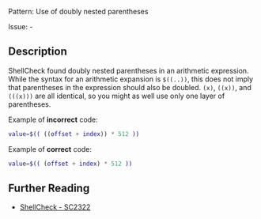 Pattern: Use of doubly nested parentheses

Issue: -

## Description

ShellCheck found doubly nested parentheses in an arithmetic expression. While the syntax for an arithmetic expansion is `$((..))`, this does not imply that parentheses in the expression should also be doubled. `(x)`, `((x))`, and `(((x)))` are all identical, so you might as well use only one layer of parentheses.

Example of **incorrect** code:

```sh
value=$(( ((offset + index)) * 512 )) 
```

Example of **correct** code:

```sh
value=$(( (offset + index) * 512 ))
```

## Further Reading

* [ShellCheck - SC2322](https://github.com/koalaman/shellcheck/wiki/SC2322)
